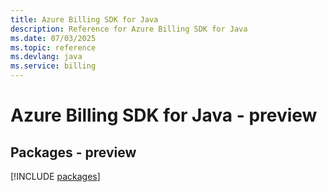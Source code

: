 ```yaml
---
title: Azure Billing SDK for Java
description: Reference for Azure Billing SDK for Java
ms.date: 07/03/2025
ms.topic: reference
ms.devlang: java
ms.service: billing
---
```

# Azure Billing SDK for Java - preview
## Packages - preview
[!INCLUDE [packages](billing-index.md)]